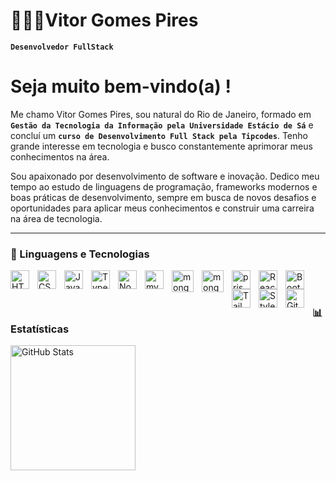 # 👨🏽‍💻Vitor Gomes Pires 


**`Desenvolvedor FullStack`**

# Seja muito bem-vindo(a) !

Me chamo Vitor Gomes Pires, sou natural do Rio de Janeiro, formado em **`Gestão da Tecnologia da Informação pela Universidade Estácio de Sá`** e concluí um **`curso de Desenvolvimento Full Stack pela Tipcodes`**. Tenho grande interesse em tecnologia e busco constantemente aprimorar meus conhecimentos na área.

Sou apaixonado por desenvolvimento de software e inovação. Dedico meu tempo ao estudo de linguagens de programação, frameworks modernos e boas práticas de desenvolvimento, sempre em busca de novos desafios e oportunidades para aplicar meus conhecimentos e construir uma carreira na área de tecnologia.

---

### 🤖 Linguagens e Tecnologias

<img 
    align="left" 
    alt="HTML"
    title="HTML" 
    width="30px" 
    style="padding-right: 10px;" 
    src="https://cdn.jsdelivr.net/gh/devicons/devicon@latest/icons/html5/html5-original.svg" 
/>
<img 
    align="left" 
    alt="CSS" 
    title="CSS"
    width="30px" 
    style="padding-right: 10px;" 
    src="https://cdn.jsdelivr.net/gh/devicons/devicon@latest/icons/css3/css3-original.svg" 
/>

<img 
    align="left" 
    alt="JavaScript" 
    title="JavaScript"
    width="30px" 
    style="padding-right: 10px;" 
    src="https://cdn.jsdelivr.net/gh/devicons/devicon@latest/icons/javascript/javascript-original.svg" 
/>
<img 
    align="left" 
    alt="TypeScript"
    title="TypeScript" 
    width="30px" 
    style="padding-right: 10px;" 
    src="https://cdn.jsdelivr.net/gh/devicons/devicon@latest/icons/typescript/typescript-original.svg" 
/>
<img align="left" alt="NodeJS" width="30px" style="padding-right:10px;" src="https://cdn.jsdelivr.net/gh/devicons/devicon/icons/nodejs/nodejs-original.svg" />
<img
        align="left"
        alt="mysql"
        title="mysql"
        width="30px"
        style="padding-right: 10px;"
        src="https://cdn.jsdelivr.net/gh/devicons/devicon@latest/icons/mysql/mysql-original-wordmark.svg" />
          
 <img 
      align="left"
      alt="mongodb"
      title="mongodb"
       width="35px"
      style="padding-right: 10px;"
       src="https://cdn.jsdelivr.net/gh/devicons/devicon@latest/icons/mongodb/mongodb-plain-wordmark.svg" />
       <img 
            align="left"
            alt="mongoose"
            title="mongoose"
            width="35px"
            style="padding-right: 10px;"
            src="https://cdn.jsdelivr.net/gh/devicons/devicon@latest/icons/mongoose/mongoose-original-wordmark.svg" />
             <img
             align="left"
             alt="prisma"
             title="prisma"
             width="30px"
             style="padding-right: 10px;"
             src="https://cdn.jsdelivr.net/gh/devicons/devicon@latest/icons/prisma/prisma-original.svg" />
          
          
<img 
    align="left" 
    alt="React"
    title="React" 
    width="30px" 
    style="padding-right: 10px;" 
    src="https://cdn.jsdelivr.net/gh/devicons/devicon@latest/icons/react/react-original.svg" 
/>
<img 
    align="left" 
    alt="Bootstrap"
    title="Bootstrap" 
    width="30px" 
    style="padding-right: 10px;" 
    src="https://cdn.jsdelivr.net/gh/devicons/devicon@latest/icons/bootstrap/bootstrap-original.svg" 
/>
<img 
    align="left" 
    alt="Tailwind" 
    title="Tailwind"
    width="30px" 
    style="padding-right: 10px;" 
    src="https://cdn.jsdelivr.net/gh/devicons/devicon@latest/icons/tailwindcss/tailwindcss-original.svg" 
/>
<img
  align="left"
  alt="Styled Components"
  title="Styled Components"
  width="30px"
  style="padding-right: 10px;"
  src="https://raw.githubusercontent.com/styled-components/brand/master/styled-components.png" />


<img 
    align="left" 
    alt="Git" 
    title="Git"
    width="30px" 
    style="padding-right: 10px;" 
    src="https://cdn.jsdelivr.net/gh/devicons/devicon@latest/icons/git/git-original.svg" 
/>


<br/>
<br/>

### 📊 Estatísticas

<p>
  <img 
    align="left" 
    alt="GitHub Stats" 
    height="200" 
    style="padding-right: 10px;" 
    src="https://github-readme-stats.vercel.app/api?username=vitor1112&show_icons=true&theme=tokyonight&include_all_commits=true&locale=pt-br" 
  />



</p>

